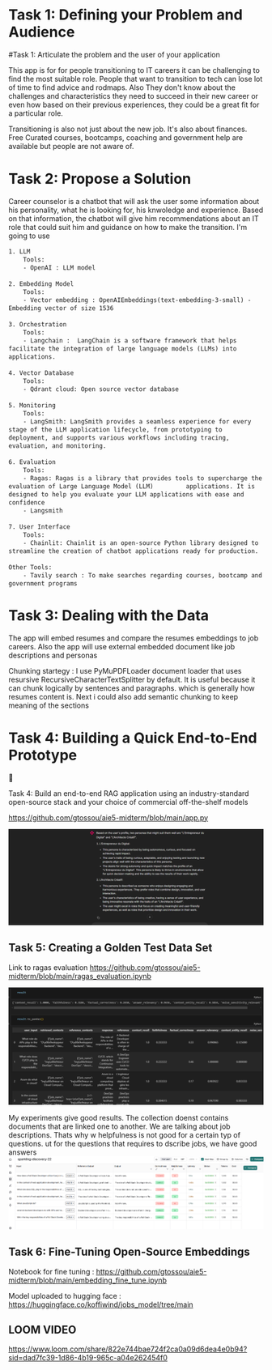 # Task 1: Defining your Problem and Audience

#Task 1: Articulate the problem and the user of your application

This app is for for people transitioning to IT careers it can be challenging to find the most suitable role. 
People that want to transition to tech can lose lot of time to find advice and rodmaps.
Also They don't know about the challenges and characteristics they need to succeed in their new career or even how based on their previous experiences, they could be a great fit for a particular role.

Transitioning is also not just about the new job. It's also about finances. Free Curated courses, bootcamps, coaching and government help are available but people are not aware of.

# Task 2: Propose a Solution

Career counselor is a chatbot that  will ask the user some information about his personality, what he is looking for, his knwoledge and experience. Based on that information, the chatbot will give him recommendations about an IT role that could suit him and guidance on how to make the transition.
I'm going to use 

    1. LLM
        Tools:
        - OpenAI : LLM model

    2. Embedding Model
        Tools:
        - Vector embedding : OpenAIEmbeddings(text-embedding-3-small) - Embedding vector of size 1536

    3. Orchestration
        Tools:
        - Langchain :  LangChain is a software framework that helps facilitate the integration of large language models (LLMs) into applications.

    4. Vector Database
        Tools:
        - Qdrant cloud: Open source vector database

    5. Monitoring
        Tools:
        - LangSmith: LangSmith provides a seamless experience for every stage of the LLM application lifecycle, from prototyping to deployment, and supports various workflows including tracing, evaluation, and monitoring.

    6. Evaluation
        Tools:
        - Ragas: Ragas is a library that provides tools to supercharge the evaluation of Large Language Model (LLM)         applications. It is designed to help you evaluate your LLM applications with ease and confidence
        - Langsmith 

    7. User Interface
        Tools:
        - Chainlit: Chainlit is an open-source Python library designed to streamline the creation of chatbot applications ready for production.

    Other Tools:
        - Tavily search : To make searches regarding courses, bootcamp and government programs

# Task 3: Dealing with the Data

The app will embed resumes and compare the resumes embeddings to job careers. Also the app will use external embedded document like job descriptions and personas 

Chunking startegy : I use PyMuPDFLoader document loader that uses resursive RecursiveCharacterTextSplitter by default. It is useful because it can chunk logically by sentences and paragraphs. which is generally how resumes content is. Next i could also add semantic chunking to keep meaning of the sections

# Task 4: Building a Quick End-to-End Prototype

<aside>
📝

Task 4: Build an end-to-end RAG application using an industry-standard open-source stack and your choice of commercial off-the-shelf models

https://github.com/gtossou/aie5-midterm/blob/main/app.py

![](capt.png)

# Task 5: Creating a Golden Test Data Set

Link to ragas evaluation
https://github.com/gtossou/aie5-midterm/blob/main/ragas_evaluation.ipynb

![](ragas_evaluation.png)

My experiments give good results. The collection doenst contains documents that are linked one to another. We are talking about job descriptions. Thats why w helpfulness is not good for a certain typ of questions.
ut for the questions that requires to dscribe jobs, we have good answers
![](capt2.png)


# Task 6: Fine-Tuning Open-Source Embeddings

Notebook for fine tuning : https://github.com/gtossou/aie5-midterm/blob/main/embedding_fine_tune.ipynb

Model uploaded to hugging face : https://huggingface.co/koffiwind/jobs_model/tree/main

# LOOM VIDEO

https://www.loom.com/share/822e744bae724f2ca0a09d6dea4e0b94?sid=dad7fc39-1d86-4b19-965c-a04e262454f0